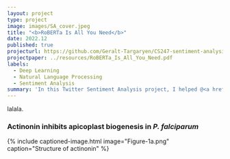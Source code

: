 ```yaml
---
layout: project
type: project
image: images/SA_cover.jpeg
title: "<b>RoBERTa Is All You Need</b>"
date: 2022.12
published: true
projecturl: https://github.com/Geralt-Targaryen/CS247-sentiment-analysis
projectpaper: ../resources/RoBERTa_Is_All_You_Need.pdf
labels:
  - Deep Learning
  - Natural Language Processing
  - Sentiment Analysis
summary: 'In this Twitter Sentiment Analysis project, I helped @<a href="https://github.com/Geralt-Targaryen" target="_blank">Geralt</a> to uncover the patterns hidden beneath the chaos of one of the world''s largest social media. We verified that RoBERTa''s embedding is better for SVM classifiers than Word2vec, and that RoBERTa itself is better than LSTM. We also investigated the strengths and weaknesses of fine-tuning and prompot-tuning with limited training data.'
---
```


lalala.

### Actinonin inhibits apicoplast biogenesis in <em>P. falciparum</em>

{% include captioned-image.html image="Figure-1a.png" caption="Structure of actinonin" %}
